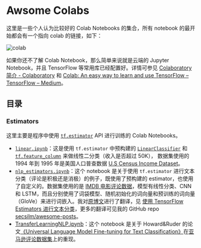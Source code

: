 # Awsome Colabs

这里是一些个人认为比较好的 Colab Notebooks 的集合，所有 notebook 的最开始都会有一个指向 colab 的链接，如下：

![colab](https://i.imgur.com/50rLOBn.png)

如果你还不了解 Colab Notebook，那么简单来说就是云端的 Jupyter Notebook，并且 TensorFlow 等常用库已经配置好。详情可参见 [Colaboratory 简介 - Colaboratory](https://colab.research.google.com/notebooks/welcome.ipynb) 和 [Colab: An easy way to learn and use TensorFlow – TensorFlow – Medium](https://medium.com/tensorflow/colab-an-easy-way-to-learn-and-use-tensorflow-d74d1686e309)。

## 目录

### Estimators

这里主要是程序中使用 [`tf.estimator`](https://www.tensorflow.org/api_docs/python/tf/estimator) API 进行训练的 Colab Notebooks。

- [`linear.ipynb`](estimators/linear.ipynb)：这是使用 `tf.estimator` 中预构建的 [`LinearClassifier`](https://www.tensorflow.org/api_docs/python/tf/estimator/LinearClassifier) 和 [`tf.feature_column`](https://www.tensorflow.org/api_docs/python/tf/feature_column) 来做线性二分类（收入是否超过 50K）， 数据集使用的 1994 年到 1995 年是美国人口普查数据 [U.S Census Income Dataset](https://archive.ics.uci.edu/ml/datasets/Census+Income)。
- [`nlp_estimators.ipynb`](estimators/nlp_estimators.ipynb)：这个 notebook 是关于使用 `tf.estimator` 进行文本分类（评论是积极还是消极）的例子，既使用了预构建的 estimator，也使用了自定义的。数据集使用的是 [IMDB 电影评论数据](http://ai.stanford.edu/~amaas/data/sentiment/)，模型有线性分类、CNN 和 LSTM，而且分别使用了词袋模型、随机初始化的词向量和预训练的词向量（GloVe）来进行词嵌入。我对[原博文](http://ruder.io/text-classification-tensorflow-estimators/)进行了翻译，见 [使用 TensorFlow Estimators 进行文本分类](https://alanlee.fun/2018/07/18/text-classification-with-tensorflow-estimator/#Building-a-baseline)，更多的翻译可见我的 GitHub repo [secsilm/awesome-posts](https://github.com/secsilm/awesome-posts)。
- [TransferLearningNLP.ipynb](https://github.com/secsilm/awsome-colabs/blob/master/nlp/classification/TransferLearningNLP.ipynb)：这个 notebook 是关于 Howard&Ruder 的论文[《Universal Language Model Fine-tuning for Text Classification》](https://arxiv.org/pdf/1801.06146.pdf)在[亚马逊评论数据集](https://www.kaggle.com/bittlingmayer/amazonreviews/home)上的重现。
